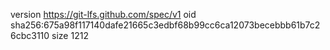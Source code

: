 version https://git-lfs.github.com/spec/v1
oid sha256:675a98f117140dafe21665c3edbf68b99cc6ca12073becebbb61b7c26cbc3110
size 1212
